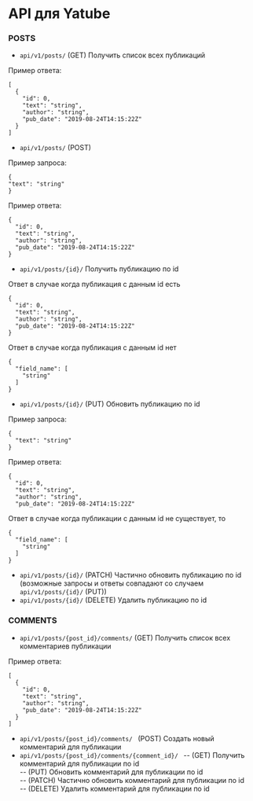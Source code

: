 # API для Yatube 

### POSTS

- ```api/v1/posts/``` (GET) Получить список всех публикаций    

Пример ответа:    

```
[
  {
    "id": 0,
    "text": "string",
    "author": "string",
    "pub_date": "2019-08-24T14:15:22Z"
  }
]

```

- ```api/v1/posts/``` (POST)

Пример запроса:    

```
{
"text": "string"
}

```

Пример ответа:    

```
{
  "id": 0,
  "text": "string",
  "author": "string",
  "pub_date": "2019-08-24T14:15:22Z"
}

```

- ```api/v1/posts/{id}/``` Получить публикацию по id    

Ответ в случае когда публикация с данным id есть

```
{
  "id": 0,
  "text": "string",
  "author": "string",
  "pub_date": "2019-08-24T14:15:22Z"
}
```

Ответ в случае когда публикация с данным id нет   

```
{
  "field_name": [
    "string"
  ]
}

```

- ```api/v1/posts/{id}/``` (PUT) Обновить публикацию по id

Пример запроса:

```
{
  "text": "string"
}

```

Пример ответа:   

```
{
  "id": 0,
  "text": "string",
  "author": "string",
  "pub_date": "2019-08-24T14:15:22Z"

```

Ответ в случае когда публикации с данным id не существует, то     

```
{
  "field_name": [
    "string"
  ]
}

```

-  ```api/v1/posts/{id}/``` (PATCH)  Частично обновить публикацию по id   (возможные запросы и ответы совпадают со случаем ```api/v1/posts/{id}/``` (PUT))   
-  ```api/v1/posts/{id}/``` (DELETE) Удалить публикацию по id    

### COMMENTS     

- ```api/v1/posts/{post_id}/comments/``` (GET) Получить список всех комментариев публикации      

Пример ответа:    

```
[
  {
    "id": 0,
    "text": "string",
    "author": "string",
    "pub_date": "2019-08-24T14:15:22Z"
  }
]

```


-  ```api/v1/posts/{post_id}/comments/ ``` (POST) Создать новый комментарий для публикации   
-  ```api/v1/posts/{post_id}/comments/{comment_id}/ ```
--  (GET) Получить комментарий для публикации по id   
--  (PUT) Обновить комментарий для публикации по id    
--  (PATCH) Частично обновить комментарий для публикации по id    
--  (DELETE) Удалить комментарий для публикации по id
